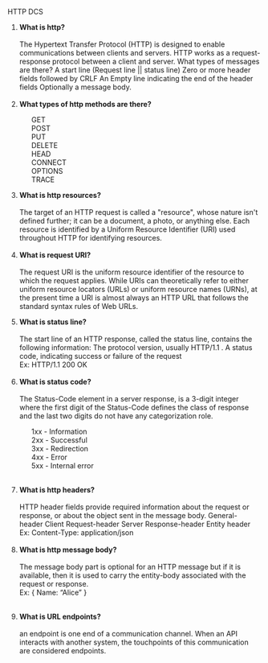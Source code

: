 HTTP DCS

 <b><ol><li>What is http? </b>
 <br>
 <br>
 The Hypertext Transfer Protocol (HTTP) is designed to enable communications between clients and servers.
             HTTP works as a request-response protocol between a client and server.
What types of messages are there?
A start line (Request line || status line)
Zero or more header fields followed by CRLF
An Empty line indicating the end of the header fields
Optionally a message body. 
<br>
<br>
<b><li>What types of http methods are there?</b>

<ul>GET</ul>
<ul>POST</ul>
<ul>PUT</ul>
<ul>DELETE</ul>
<ul>HEAD</ul>
<ul>CONNECT</ul>
<ul>OPTIONS</ul>
<ul>TRACE</ul>


<b><li>What is http resources?</b>
<br>
<br>
The target of an HTTP request is called a "resource", whose nature isn't defined further; it can be a document, a photo, or anything else. Each resource is identified by a Uniform Resource Identifier (URI) used throughout HTTP for identifying resources.
<br>
<br>
<b><li>What is request URI?</b>
<br>
<br>
The request URI is the uniform resource identifier of the resource to which the request applies. While URIs can theoretically refer to either uniform resource locators (URLs) or uniform resource names (URNs), at the present time a URI is almost always an HTTP URL that follows the standard syntax rules of Web URLs.
<br>

<b><li>What is status line?</b>
<br>
<br>The start line of an HTTP response, called the status line, contains the following information: The protocol version, usually HTTP/1.1 . A status code, indicating success or failure of the request
<br>Ex:  HTTP/1.1 200 OK
<br>
<br>
<b><li>What is status code?</b>
<br>
<br>
The Status-Code element in a server response, is a 3-digit integer where the first digit of the Status-Code defines the class of response and the last two digits do not have any categorization role.
<ul>1xx - Information</ul>
<ul>2xx - Successful </ul>
<ul>3xx - Redirection </ul>
<ul>4xx - Error </ul>
<ul>5xx - Internal error</ul>
<br>

<b><li>What is http headers?</b>
<br>
<br>
HTTP header fields provide required information about the request or response, or about the object sent in the message body.
General-header
Client Request-header
Server Response-header
Entity header
Ex: Content-Type: application/json
<br>
<br>
<b><li>What is http message body?</b>
<br>
<br>
The message body part is optional for an HTTP message but if it is available, then it is used to carry the entity-body associated with the request or response. 
<br>Ex: 
{
   Name: “Alice”
}
<br>
<br>

<b><li> What is URL endpoints?</b>
<br>
<br>
an endpoint is one end of a communication channel. When an API interacts with another system, the touchpoints of this communication are considered endpoints.
<br>
